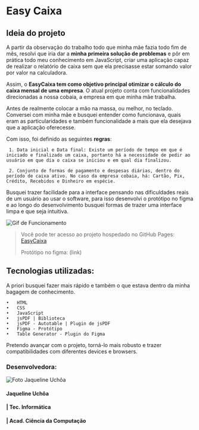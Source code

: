 # Easy Caixa 

## **Ideia do projeto**

A partir da observação do trabalho todo que minha mãe fazia todo fim de mês, resolvi que iria dar a **minha primeira solução de problemas** e pôr em prática todo meu conhecimento em JavaScript,  criar uma aplicação capaz de realizar o relatório de caixa sem que ela precisasse estar somando valor por valor na calculadora. 

Assim, o **EasyCaixa tem como objetivo principal otimizar o cálculo do caixa mensal de uma empresa**. O atual projeto conta com funcionalidades direcionadas a nossa cobaia, a empresa em que minha mãe trabalha. 

Antes de realmente colocar a mão na massa, ou melhor, no teclado. Conversei com minha mãe e busquei entender como funcionava, quais eram as particularidades e também funcionalidade a mais que ela desejava que a aplicação oferecesse. 

Com isso, foi definido as seguintes **regras**:

     1. Data inicial e Data final: Existe um período de tempo em que é iniciado e finalizado um caixa, portanto há a necessidade de pedir ao usuário em que dia o caixa se iniciou e em qual dia finalizou.

     2. Conjunto de formas de pagamento e despesas diárias, dentro do período de caixa ativo. No caso da empresa cobaia, há: Cartão, Pix, Crédito, Recebidos e Dinheiro em espécie. 

Busquei trazer facilidade para a interface pensando nas dificuldades reais de um usuário ao usar o software, para isso desenvolvi o protótipo no figma e ao longo do desenvolvimento busquei formas de trazer uma interface limpa e que seja intuitiva. 

![Gif de Funcionamento](/readme/dv485-yd936.gif)

> Você pode ter acesso ao projeto hospedado no GitHub Pages:  [EasyCaixa](https://jaqueuchoab.github.io/EasyCaixa/)
>
> Protótipo no figma: (link)


## **Tecnologias utilizadas:**

A priori busquei fazer mais rápido e também o que estava dentro da minha bagagem de conhecimento. 

	•	HTML
	•	CSS
	•	JavaScript
	•	jsPDF | Biblioteca 
	•	jsPDF - Autotable | Plugin de jsPDF
	•	Figma - Protótipo 
	•	Table Generator - Plugin do Figma

Pretendo avançar com o projeto, torná-lo mais robusto e trazer compatibilidades com diferentes devices e browsers. 

### **Desenvolvedora:**

![Foto Jaqueline Uchôa](https://avatars.githubusercontent.com/u/71805731?s=100&u=a2c12961d91323a37191e46f5680cd376c6371b1&v=4) 

#### Jaqueline Uchôa
#### | Tec. Informática 
#### | Acad. Ciência da Computação

